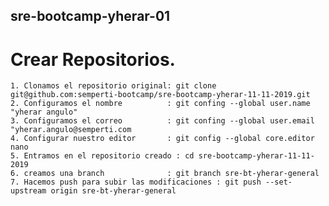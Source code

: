 ## sre-bootcamp-yherar-01

# Crear Repositorios.

	1. Clonamos el repositorio original: git clone git@github.com:semperti-bootcamp/sre-bootcamp-yherar-11-11-2019.git
	2. Configuramos el nombre          : git confing --global user.name "yherar angulo"
	3. Configuramos el correo          : git confing --global user.email "yherar.angulo@semperti.com
	4. Configurar nuestro editor       : git config --global core.editor nano
	5. Entramos en el repositorio creado : cd sre-bootcamp-yherar-11-11-2019
	6. creamos una branch              : git branch sre-bt-yherar-general 
	7. Hacemos push para subir las modificaciones : git push --set-upstream origin sre-bt-yherar-general



